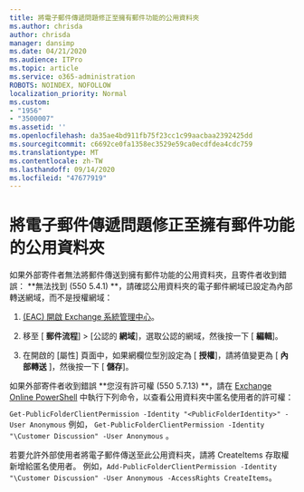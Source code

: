 ```yaml
---
title: 將電子郵件傳遞問題修正至擁有郵件功能的公用資料夾
ms.author: chrisda
author: chrisda
manager: dansimp
ms.date: 04/21/2020
ms.audience: ITPro
ms.topic: article
ms.service: o365-administration
ROBOTS: NOINDEX, NOFOLLOW
localization_priority: Normal
ms.custom:
- "1956"
- "3500007"
ms.assetid: ''
ms.openlocfilehash: da35ae4bd911fb75f23cc1c99aacbaa2392425dd
ms.sourcegitcommit: c6692ce0fa1358ec3529e59ca0ecdfdea4cdc759
ms.translationtype: MT
ms.contentlocale: zh-TW
ms.lasthandoff: 09/14/2020
ms.locfileid: "47677919"
---
```

# <a name="fix-email-delivery-issues-to-mail-enabled-public-folders"></a>將電子郵件傳遞問題修正至擁有郵件功能的公用資料夾

如果外部寄件者無法將郵件傳送到擁有郵件功能的公用資料夾，且寄件者收到錯誤： **無法找到 (550 5.4.1) **，請確認公用資料夾的電子郵件網域已設定為內部轉送網域，而不是授權網域：

1. [ (EAC) 開啟 Exchange 系統管理中心](https://docs.microsoft.com/Exchange/exchange-admin-center)。

2. 移至 [ **郵件流程**] \> [公認的 **網域**]，選取公認的網域，然後按一下 [ **編輯**]。

3. 在開啟的 [屬性] 頁面中，如果網欄位型別設定為 [ **授權**]，請將值變更為 [ **內部轉送** ]，然後按一下 [ **儲存**]。

如果外部寄件者收到錯誤 **您沒有許可權 (550 5.7.13) **，請在 [Exchange Online PowerShell](https://docs.microsoft.com/powershell/exchange/exchange-online/connect-to-exchange-online-powershell/connect-to-exchange-online-powershell) 中執行下列命令，以查看公用資料夾中匿名使用者的許可權：

`Get-PublicFolderClientPermission -Identity "<PublicFolderIdentity>" -User Anonymous` 例如， `Get-PublicFolderClientPermission -Identity "\Customer Discussion" -User Anonymous` 。

若要允許外部使用者將電子郵件傳送至此公用資料夾，請將 CreateItems 存取權新增給匿名使用者。 例如，`Add-PublicFolderClientPermission -Identity "\Customer Discussion" -User Anonymous -AccessRights CreateItems`。
